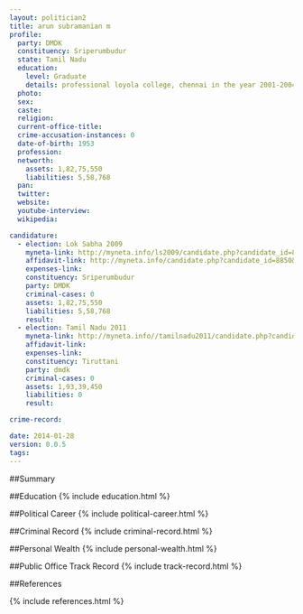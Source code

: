 ```yaml
---
layout: politician2
title: arun subramanian m
profile: 
  party: DMDK
  constituency: Sriperumbudur
  state: Tamil Nadu
  education: 
    level: Graduate
    details: professional loyola college, chennai in the year 2001-2004
  photo: 
  sex: 
  caste: 
  religion: 
  current-office-title: 
  crime-accusation-instances: 0
  date-of-birth: 1953
  profession: 
  networth: 
    assets: 1,82,75,550
    liabilities: 5,58,768
  pan: 
  twitter: 
  website: 
  youtube-interview: 
  wikipedia: 

candidature: 
  - election: Lok Sabha 2009
    myneta-link: http://myneta.info/ls2009/candidate.php?candidate_id=8850
    affidavit-link: http://myneta.info/candidate.php?candidate_id=8850&scan=original
    expenses-link: 
    constituency: Sriperumbudur 
    party: DMDK
    criminal-cases: 0
    assets: 1,82,75,550
    liabilities: 5,58,768
    result:  
  - election: Tamil Nadu 2011
    myneta-link: http://myneta.info//tamilnadu2011/candidate.php?candidate_id=478
    affidavit-link: 
    expenses-link: 
    constituency: Tiruttani 
    party: dmdk
    criminal-cases: 0
    assets: 1,93,39,450
    liabilities: 0
    result:  

crime-record: 

date: 2014-01-28
version: 0.0.5
tags: 
---
```

##Summary


##Education
{% include education.html %}


##Political Career
{% include political-career.html %}


##Criminal Record
{% include criminal-record.html %}


##Personal Wealth
{% include personal-wealth.html %}


##Public Office Track Record
{% include track-record.html %}


##References


{% include references.html %}